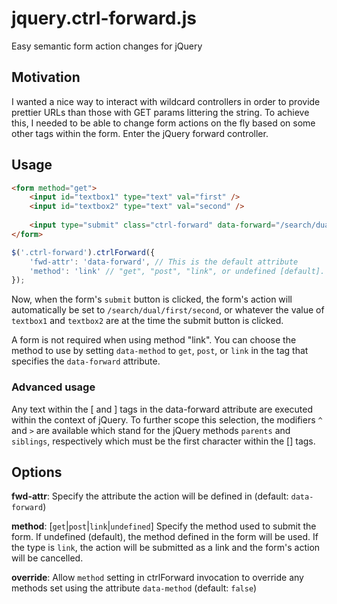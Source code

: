 # jquery.ctrl-forward.js
Easy semantic form action changes for jQuery

## Motivation
I wanted a nice way to interact with wildcard controllers in order to provide prettier URLs than those
with GET params littering the string. To achieve this, I needed to be able to change form actions on the
fly based on some other tags within the form. Enter the jQuery forward controller.

## Usage
```html
<form method="get">
	<input id="textbox1" type="text" val="first" />
	<input id="textbox2" type="text" val="second" />
	
	<input type="submit" class="ctrl-forward" data-forward="/search/dual/[#textbox1]/[#textbox2]" />
</form>
```

```js
$('.ctrl-forward').ctrlForward({
	'fwd-attr': 'data-forward', // This is the default attribute
	'method': 'link' // "get", "post", "link", or undefined [default]. When undefined, the action defined in the form is taken.
});
```

Now, when the form's `submit` button is clicked, the form's action will automatically be set to
`/search/dual/first/second`, or whatever the value of `textbox1` and `textbox2` are at the time the
submit button is clicked.

A form is not required when using method "link". You can choose the method to use by setting `data-method`
to `get`, `post`, or `link` in the tag that specifies the `data-forward` attribute.

### Advanced usage
Any text within the [ and ] tags in the data-forward attribute are executed within the context of jQuery.
To further scope this selection, the modifiers `^` and `>` are available which stand for the jQuery methods
`parents` and `siblings`, respectively which must be the first character within the [] tags.

## Options
**fwd-attr**: Specify the attribute the action will be defined in (default: `data-forward`)
  
**method**: [`get`|`post`|`link`|`undefined`] Specify the method used to submit the form. If undefined (default),
the method defined in the form will be used. If the type is `link`, the action will be submitted as a link and
the form's action will be cancelled.

**override**: Allow `method` setting in ctrlForward invocation to override any methods set using the attribute
`data-method` (default: `false`)
